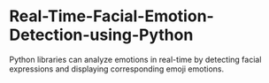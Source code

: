 # Real-Time-Facial-Emotion-Detection-using-Python
Python libraries can analyze emotions in real-time by detecting facial expressions and displaying corresponding emoji emotions.
